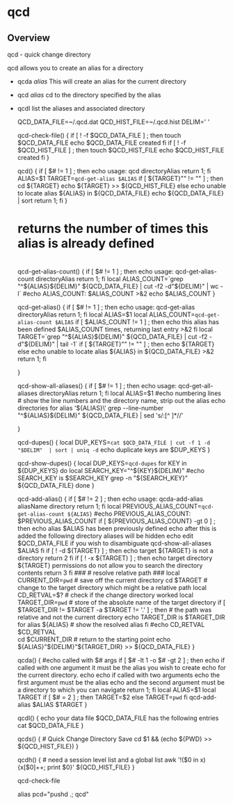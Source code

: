 # qcd

## Overview

qcd - quick change directory

qcd allows you to create an alias for a directory

 * qcda *alias*
 This will create an alias for the current directory

 * qcd *alias*
 cd to the directory specified by the alias 

 * qcdl 
    list the aliases and associated directory
    
    QCD_DATA_FILE=~/.qcd.dat
    QCD_HIST_FILE=~/.qcd.hist
    DELIM=' '  
    
    qcd-check-file() {
        if [ ! -f $QCD_DATA_FILE ] ; then
            touch $QCD_DATA_FILE
            echo $QCD_DATA_FILE created
        fi 
        if [ ! -f $QCD_HIST_FILE ] ; then
            touch $QCD_HIST_FILE
            echo $QCD_HIST_FILE created
        fi
    }
    
    qcd() {
        if [ $# != 1 ] ; then
            echo usage: qcd directoryAlias
            return 1;
        fi
        ALIAS=$1
        TARGET=`qcd-get-alias $ALIAS`
        if [ ${TARGET}"" != "" ] ; then
            cd ${TARGET}
            echo ${TARGET} >> ${QCD_HIST_FILE}
        else 
            echo unable to locate alias ${ALIAS} in ${QCD_DATA_FILE}
            echo ${QCD_DATA_FILE} | sort
            return 1;
        fi
    }
    
    #
    # returns the number of times this alias is already defined
    #
    qcd-get-alias-count() {
        if [ $# != 1 ] ; then
            echo usage: qcd-get-alias-count directoryAlias
            return 1;
        fi
        local ALIAS_COUNT=`grep "^${ALIAS}${DELIM}" ${QCD_DATA_FILE} | cut -f2 -d"${DELIM}" | wc -l`
        #echo ALIAS_COUNT: $ALIAS_COUNT >&2
        echo $ALIAS_COUNT
    }
    
    
    qcd-get-alias() {
        if [ $# != 1 ] ; then
            echo usage: qcd-get-alias directoryAlias
            return 1;
        fi
        local ALIAS=$1
        local ALIAS_COUNT=`qcd-get-alias-count $ALIAS`
        if [ $ALIAS_COUNT != 1 ] ; then
            echo this alias has been defined $ALIAS_COUNT times, returning last entry >&2
        fi
        local TARGET=`grep "^${ALIAS}${DELIM}" ${QCD_DATA_FILE} | cut -f2 -d"${DELIM}" | tail -1`
        if [ ${TARGET}"" != "" ] ; then
            echo ${TARGET}
        else 
            echo unable to locate alias ${ALIAS} in ${QCD_DATA_FILE} >&2
        return 1;
        fi
        
    }
    
    qcd-show-all-aliases() {
        if [ $# != 1 ] ; then
            echo usage: qcd-get-all-aliases directoryAlias
            return 1;
        fi
        local ALIAS=$1
        #echo numbering lines
        # show the line numbers and the directory name, strip out the alias
        echo directories for alias \'${ALIAS}\'
        grep --line-number "^${ALIAS}${DELIM}"  ${QCD_DATA_FILE} | sed 's/:[^ ]*//'
    
    }
    
    qcd-dupes() {
        local DUP_KEYS=`cat $QCD_DATA_FILE | cut -f 1 -d "$DELIM"  | sort | uniq -d`
        echo duplicate keys are $DUP_KEYS
    }
    
    qcd-show-dupes() {
        local DUP_KEYS=`qcd-dupes`
        for KEY in ${DUP_KEYS}
        do
            local SEARCH_KEY="^${KEY}${DELIM}"
            #echo SEARCH_KEY is $SEARCH_KEY
            grep -n "${SEARCH_KEY}" ${QCD_DATA_FILE}
        done
    }
    
    qcd-add-alias() {
        if [ $# != 2 ] ; then
            echo usage: qcda-add-alias aliasName directory
            return 1;
        fi
        local PREVIOUS_ALIAS_COUNT=`qcd-get-alias-count ${ALIAS}`
        #echo PREVIOUS_ALIAS_COUNT: $PREVIOUS_ALIAS_COUNT
        if [ ${PREVIOUS_ALIAS_COUNT} -gt 0 ] ; then
            echo alias $ALIAS has been previously defined
            echo after this is added the following directory aliases will be hidden 
            echo edit $QCD_DATA_FILE if you wish to disambiguate
            qcd-show-all-aliases $ALIAS
        fi
        if [ ! -d ${TARGET} ] ; then
            echo target ${TARGET} is not a directory
        return 2
        fi
        if [ ! -x ${TARGET} ] ; then
            echo target directory ${TARGET} permissions do not allow you to search the directory contents
        return 3
        fi
        ###
        # resolve relative path
        ### 
        local CURRENT_DIR=`pwd`                  # save off the current directory
        cd $TARGET                               # change to the target directory which might be a relative path
        local CD_RETVAL=$?                       # check if the change directory worked
        local TARGET_DIR=`pwd`                   # store of the absolute name of the target directory
        if [ $TARGET_DIR != $TARGET -a $TARGET != '.' ] ; then     # the path was relative and not the current directory
            echo TARGET_DIR is $TARGET_DIR for alias ${ALIAS}          # show the resolved alias
        fi
        #echo CD_RETVAL $CD_RETVAL                
        cd $CURRENT_DIR                          # return to the starting point
        echo ${ALIAS}"${DELIM}"${TARGET_DIR} >> ${QCD_DATA_FILE} 
    }
    
    qcda() {
        #echo called with $# args
        if [ $# -lt 1  -o $# -gt 2 ] ; then
            echo if called with one argument it must be the alias you wish to create
            echo for the current directory.
            echo 
            echo if called with two arguments
            echo the first argument must be the alias
            echo and the second argument must be a directory to which you can navigate
            return 1;
        fi
        local ALIAS=$1
        local TARGET
        if [ $# = 2 ] ; then
            TARGET=$2
        else 
            TARGET=`pwd` 
        fi
        qcd-add-alias $ALIAS $TARGET
    }
    
    qcdl() {
        echo your data file $QCD_DATA_FILE has the following entries
        cat $QCD_DATA_FILE 
    }
    
    qcds()  {   # Quick Change Directory Save
    	cd $1 && (echo ${PWD}  >> ${QCD_HIST_FILE})
    }
    
    qcdh()  {
        # need a session level list  and a global list
        awk '!($0 in x){x[$0]++; print $0}' ${QCD_HIST_FILE}
    }
    
    qcd-check-file
    
    alias pcd="pushd .; qcd"
